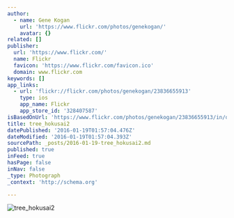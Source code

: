 ```yaml
---
author:
  - name: Gene Kogan
    url: 'https://www.flickr.com/photos/genekogan/'
    avatar: {}
related: []
publisher:
  url: 'https://www.flickr.com/'
  name: Flickr
  favicon: 'https://www.flickr.com/favicon.ico'
  domain: www.flickr.com
keywords: []
app_links:
  - url: 'flickr://flickr.com/photos/genekogan/23836655913'
    type: ios
    app_name: Flickr
    app_store_id: '328407587'
isBasedOnUrl: 'https://www.flickr.com/photos/genekogan/23836655913/in/dateposted-public/lightbox/'
title: tree_hokusai2
datePublished: '2016-01-19T01:57:04.476Z'
dateModified: '2016-01-19T01:57:04.393Z'
sourcePath: _posts/2016-01-19-tree_hokusai2.md
published: true
inFeed: true
hasPage: false
inNav: false
_type: Photograph
_context: 'http://schema.org'

---
```

![tree&lowbar;hokusai2](https://farm2.staticflickr.com/1589/23836655913_fa9fa123d7_b.jpg)